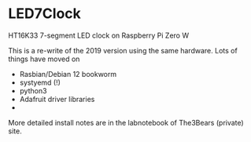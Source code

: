 # LED7Clock
HT16K33 7-segment LED clock on Raspberry Pi Zero W

This is a re-write of the 2019 version using the same hardware. Lots of things have moved on
- Rasbian/Debian 12 bookworm
- systyemd (!)
- python3
- Adafruit driver libraries
- 

More detailed install notes are in the labnotebook of The3Bears (private) site.

